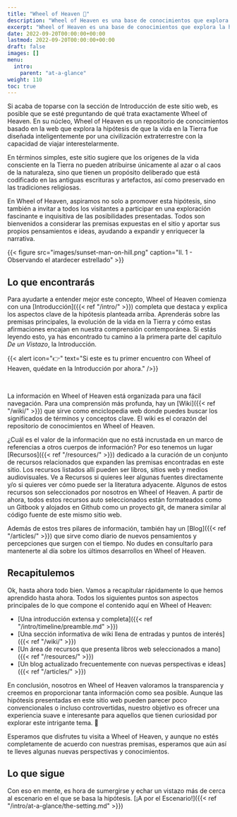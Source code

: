 ```yaml
---
title: "Wheel of Heaven 🌌"
description: "Wheel of Heaven es una base de conocimientos que explora la hipótesis de trabajo de que la vida en la Tierra fue diseñada inteligentemente por una civilización extraterrestre, los llamados Elohim."
excerpt: "Wheel of Heaven es una base de conocimientos que explora la hipótesis de trabajo de que la vida en la Tierra fue diseñada inteligentemente por una civilización extraterrestre, los llamados Elohim."
date: 2022-09-20T00:00:00+00:00
lastmod: 2022-09-20T00:00:00+00:00
draft: false
images: []
menu:
  intro:
    parent: "at-a-glance"
weight: 110
toc: true
---
```


Si acaba de toparse con la sección de Introducción de este sitio web, es posible que se esté preguntando de qué trata exactamente Wheel of Heaven. En su núcleo, Wheel of Heaven es un repositorio de conocimientos basado en la web que explora la hipótesis de que la vida en la Tierra fue diseñada inteligentemente por una civilización extraterrestre con la capacidad de viajar interestelarmente.

En términos simples, este sitio sugiere que los orígenes de la vida consciente en la Tierra no pueden atribuirse únicamente al azar o al caos de la naturaleza, sino que tienen un propósito deliberado que está codificado en las antiguas escrituras y artefactos, así como preservado en las tradiciones religiosas.

En Wheel of Heaven, aspiramos no solo a promover esta hipótesis, sino también a invitar a todos los visitantes a participar en una exploración fascinante e inquisitiva de las posibilidades presentadas. Todos son bienvenidos a considerar las premisas expuestas en el sitio y aportar sus propios pensamientos e ideas, ayudando a expandir y enriquecer la narrativa.

{{< figure src="images/sunset-man-on-hill.png" caption="Il. 1 - Observando el atardecer estrellado" >}}

## Lo que encontrarás

Para ayudarte a entender mejor este concepto, Wheel of Heaven comienza con una [Introducción]({{< ref "/intro/" >}}) completa que destaca y explica los aspectos clave de la hipótesis planteada arriba. Aprenderás sobre las premisas principales, la evolución de la vida en la Tierra y cómo estas afirmaciones encajan en nuestra comprensión contemporánea. Si estás leyendo esto, ya has encontrado tu camino a la primera parte del capítulo _De un Vistazo_, la Introducción.

{{< alert icon="👉" text="Si este es tu primer encuentro con Wheel of Heaven, quédate en la Introducción por ahora." />}}

<br>

La información en Wheel of Heaven está organizada para una fácil navegación. Para una comprensión más profunda, hay un [Wiki]({{< ref "/wiki/" >}}) que sirve como enciclopedia web donde puedes buscar los significados de términos y conceptos clave. El wiki es el corazón del repositorio de conocimientos en Wheel of Heaven.

¿Cuál es el valor de la información que no está incrustada en un marco de referencias a otros cuerpos de información? Por eso tenemos un lugar [Recursos]({{< ref "/resources/" >}}) dedicado a la curación de un conjunto de recursos relacionados que expanden las premisas encontradas en este sitio. Los recursos listados allí pueden ser libros, sitios web y medios audiovisuales. Ve a Recursos si quieres leer algunas fuentes directamente y/o si quieres ver cómo puede ser la literatura adyacente. Algunos de estos recursos son seleccionados por nosotros en Wheel of Heaven. A partir de ahora, todos estos recursos auto seleccionados están formateados como un Gitbook y alojados en Github como un proyecto git, de manera similar al código fuente de este mismo sitio web.

Además de estos tres pilares de información, también hay un [Blog]({{< ref "/articles/" >}}) que sirve como diario de nuevos pensamientos y percepciones que surgen con el tiempo. No dudes en consultarlo para mantenerte al día sobre los últimos desarrollos en Wheel of Heaven.

## Recapitulemos

Ok, hasta ahora todo bien. Vamos a recapitular rápidamente lo que hemos aprendido hasta ahora. Todos los siguientes puntos son aspectos principales de lo que compone el contenido aquí en Wheel of Heaven:

- [Una introducción extensa y completa]({{< ref "/intro/timeline/preamble.md" >}})
- [Una sección informativa de wiki llena de entradas y puntos de interés]({{< ref "/wiki/" >}})
- [Un área de recursos que presenta libros web seleccionados a mano]({{< ref "/resources/" >}})
- [Un blog actualizado frecuentemente con nuevas perspectivas e ideas]({{< ref "/articles/" >}})

En conclusión, nosotros en Wheel of Heaven valoramos la transparencia y creemos en proporcionar tanta información como sea posible. Aunque las hipótesis presentadas en este sitio web pueden parecer poco convencionales o incluso controvertidas, nuestro objetivo es ofrecer una experiencia suave e interesante para aquellos que tienen curiosidad por explorar este intrigante tema. 🙏

Esperamos que disfrutes tu visita a Wheel of Heaven, y aunque no estés completamente de acuerdo con nuestras premisas, esperamos que aún así te lleves algunas nuevas perspectivas y conocimientos.

## Lo que sigue

Con eso en mente, es hora de sumergirse y echar un vistazo más de cerca al escenario en el que se basa la hipótesis. [¡A por el Escenario!]({{< ref "/intro/at-a-glance/the-setting.md" >}})
